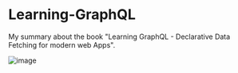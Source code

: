 # Learning-GraphQL
My summary about the book "Learning GraphQL - Declarative Data Fetching for modern web Apps".

![image](https://user-images.githubusercontent.com/60861872/183778027-814a9aac-67d9-4b5b-a1f0-873f70a49b7c.png)
